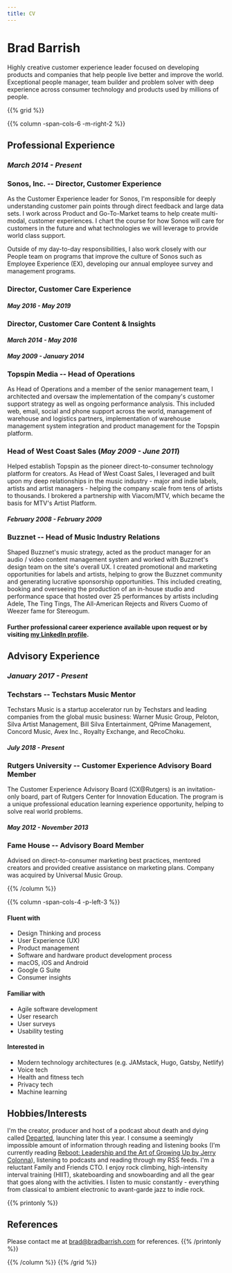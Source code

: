 ```yaml
---
title: CV
---
```


# Brad Barrish

Highly creative customer experience leader focused on developing products and companies that help people live better and improve the world. Exceptional people manager, team builder and problem solver with deep experience across consumer technology and products used by millions of people.

{{% grid %}}

{{% column -span-cols-6 -m-right-2 %}}

## Professional Experience

### _March 2014 - Present_

### Sonos, Inc. -- Director, Customer Experience

As the Customer Experience leader for Sonos, I'm responsible for deeply understanding customer pain points through direct feedback and large data sets. I work across Product and Go-To-Market teams to help create multi-modal, customer experiences. I chart the course for how Sonos will care for customers in the future and what technologies we will leverage to provide world class support.

Outside of my day-to-day responsibilities, I also work closely with our People team on programs that improve the culture of Sonos such as Employee Experience (EX), developing our annual employee survey and management programs.


### Director, Customer Care Experience
#### _May 2016 - May 2019_


### Director, Customer Care Content & Insights
#### _March 2014 - May 2016_


#### _May 2009 - January 2014_

### Topspin Media -- Head of Operations

As Head of Operations and a member of the senior management team, I architected and oversaw the implementation of the company's customer support strategy as well as ongoing performance analysis. This included web, email, social and phone support across the world, management of warehouse and logistics partners, implementation of warehouse management system integration and product management for the Topspin platform.

### Head of West Coast Sales (_May 2009 - June 2011_)

Helped establish Topspin as the pioneer direct-to-consumer technology platform for creators. As Head of West Coast Sales, I leveraged and built upon my deep relationships in the music industry - major and indie labels, artists and artist managers - helping the company scale from tens of artists to thousands. I brokered a partnership with Viacom/MTV, which became the basis for MTV's Artist Platform.

#### _February 2008 - February 2009_

### Buzznet -- Head of Music Industry Relations

Shaped Buzznet's music strategy, acted as the product manager for an audio / video content management system and worked with Buzznet's design team on the site's overall UX. I created promotional and marketing opportunities for labels and artists, helping to grow the Buzznet community and generating lucrative sponsorship opportunities. This included creating, booking and overseeing the production of an in-house studio and performance space that hosted over 25 performances by artists including Adele, The Ting Tings, The All-American Rejects and Rivers Cuomo of Weezer fame for Stereogum.

#### Further professional career experience available upon request or by visiting [my LinkedIn profile](https://www.linkedin.com/in/bbarrish/).

## Advisory Experience

### _January 2017 - Present_

### Techstars -- Techstars Music Mentor

Techstars Music is a startup accelerator run by Techstars and leading companies from the global music business: Warner Music Group, Peloton, Silva Artist Management, Bill Silva Entertainment, QPrime Management, Concord Music, Avex Inc., Royalty Exchange, and RecoChoku.

#### _July 2018 - Present_

### Rutgers University -- Customer Experience Advisory Board Member

The Customer Experience Advisory Board (CX@Rutgers) is an invitation-only board, part of Rutgers Center for Innovation Education. The program is a unique professional education learning experience opportunity, helping to solve real world problems.

#### _May 2012 - November 2013_

### Fame House -- Advisory Board Member

Advised on direct-to-consumer marketing best practices, mentored creators and provided creative assistance on marketing plans. Company was acquired by Universal Music Group.

{{% /column %}}

{{% column -span-cols-4 -p-left-3 %}}

#### Fluent with

- Design Thinking and process
- User Experience (UX)
- Product management
- Software and hardware product development process
- macOS, iOS and Android
- Google G Suite
- Consumer insights

#### Familiar with

- Agile software development
- User research
- User surveys
- Usability testing

#### Interested in

- Modern technology architectures (e.g. JAMstack, Hugo, Gatsby, Netlify)
- Voice tech
- Health and fitness tech
- Privacy tech
- Machine learning

## Hobbies/Interests

I'm the creator, producer and host of a podcast about death and dying called [Departed](https://departed.fm), launching later this year. I consume a seemingly impossible amount of information through reading and listening books (I'm currently reading [Reboot: Leadership and the Art of Growing Up by Jerry Colonna](https://amzn.to/2LIbSan)), listening to podcasts and reading through my RSS feeds. I'm a reluctant Family and Friends CTO. I enjoy rock climbing, high-intensity interval training (HIIT), skateboarding and snowboarding and all the gear that goes along with the activities. I listen to music constantly - everything from classical to ambient electronic to avant-garde jazz to indie rock.

{{% printonly %}}

## References

Please contact me at [brad@bradbarrish.com](mailto:brad@bradbarrish.com) for references. {{% /printonly %}}

{{% /column %}} {{% /grid %}}
